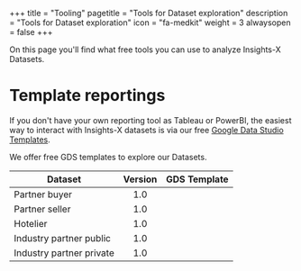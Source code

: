 +++
title = "Tooling"
pagetitle = "Tools for Dataset exploration"
description = "Tools for Dataset exploration"
icon = "fa-medkit"
weight = 3
alwaysopen = false
+++

On this page you'll find what free tools you can use to analyze Insights-X Datasets.


# Template reportings

If you don't have your own reporting tool as Tableau or PowerBI, the easiest way to interact with Insights-X datasets is via our free [Google Data Studio Templates](https://datastudio.google.com/u/0/navigation/reporting). 

We offer free GDS templates to explore our Datasets.

| Dataset          | Version          | GDS Template  |
| -------------    |:----------------:| -----------:  |
| Partner buyer    | 1.0              |               |
| Partner seller   | 1.0              |               |
| Hotelier         | 1.0              |               |
| Industry partner public | 1.0       |               |
| Industry partner private | 1.0      |               |

